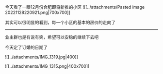 今天看了一眼12月份合肥即将新推的小区
![[../attachments/Pasted image 20221128220921.png|700x700]]

其实可以很明显的看到，每一个小区的基本的房价的走向了

---

业主群也是有说有笑，希望可以安稳的继续下去吧

今天定了订婚的日期了

![[../attachments/IMG_1319.jpg|400]]

![[../attachments/IMG_1315.png|400x700]]